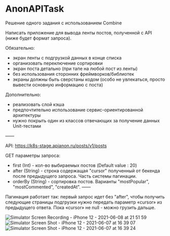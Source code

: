 

# AnonAPITask
Решение одного задания с использованием Combine

Написать приложение для вывода ленты постов, полученной с API (ниже будет формат запроса).

Обязательно:
- экран ленты с подгрузкой данных в конце списка
- организовать переключение сортировки
- экран поста детально (при тапе на любой пост из ленты)
- без использования сторонних фреймворков/библиотек
- экраны должны быть сверстаны кодом (особо не увлекаться, просто вывести основную информацию с поста)

Дополнительно:
- реализовать слой кэша
- предпочтительно использование сервис-ориентированной архитектуры
- нужно покрыть один из классов отвечающих за получение данных Unit-тестами

——

API:
https://k8s-stage.apianon.ru/posts/v1/posts

GET параметры запроса:
- first (Int) - кол-во выбираемых постов (Default value : 20)
- after (String) - строка содержащая "cursor" полученный от бекенда после предыдущего запроса. Часть системы пагинации.
- orderBy (String) - сортировка постов. Варианты "mostPopular", "mostCommented", "createdAt".
——

Пагинация работает так:
первый запрос идет без "after", чтобы получить следующие страницы подгрузки нужно передать параметр «cursor» из предыдущего ответа. Пока «cursor» не null - можно грузить дальше.

![Simulator Screen Recording - iPhone 12 - 2021-06-08 at 21 51 59](https://user-images.githubusercontent.com/49961778/121241190-d6914080-c8a3-11eb-945a-52a8385ee743.gif)
![Simulator Screen Shot - iPhone 12 - 2021-06-07 at 16 39 07](https://user-images.githubusercontent.com/49961778/121035402-84bebc80-c7b6-11eb-8f34-5e1bc76176b6.png)
![Simulator Screen Shot - iPhone 12 - 2021-06-07 at 16 39 24](https://user-images.githubusercontent.com/49961778/121035419-89837080-c7b6-11eb-9ad0-51d06d57b36d.png)

